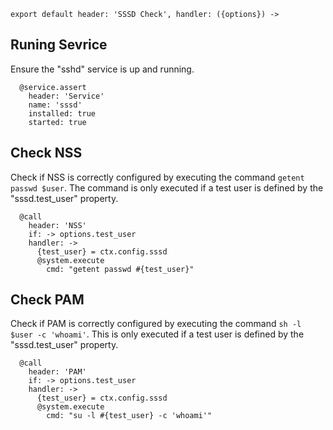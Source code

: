 
    export default header: 'SSSD Check', handler: ({options}) ->

## Runing Sevrice

Ensure the "sshd" service is up and running.

      @service.assert
        header: 'Service'
        name: 'sssd'
        installed: true
        started: true

## Check NSS

Check if NSS is correctly configured by executing the command `getent passwd
$user`. The command is only executed if a test user is defined by the
"sssd.test_user" property.

      @call
        header: 'NSS'
        if: -> options.test_user
        handler: ->
          {test_user} = ctx.config.sssd
          @system.execute
            cmd: "getent passwd #{test_user}"

## Check PAM

Check if PAM is correctly configured by executing the command
`sh -l $user -c 'whoami'`. This is only executed if a test
user is defined by the "sssd.test_user" property.

      @call
        header: 'PAM'
        if: -> options.test_user
        handler: ->
          {test_user} = ctx.config.sssd
          @system.execute
            cmd: "su -l #{test_user} -c 'whoami'"
